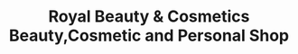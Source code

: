 ---
title: "Royal Beauty & Cosmetics Beauty,Cosmetic and Personal Shop"
url: /karachi/royal-beauty-and-cosmetics-beauty-cosmetic-and-personal-shop/
shop: beauty
---